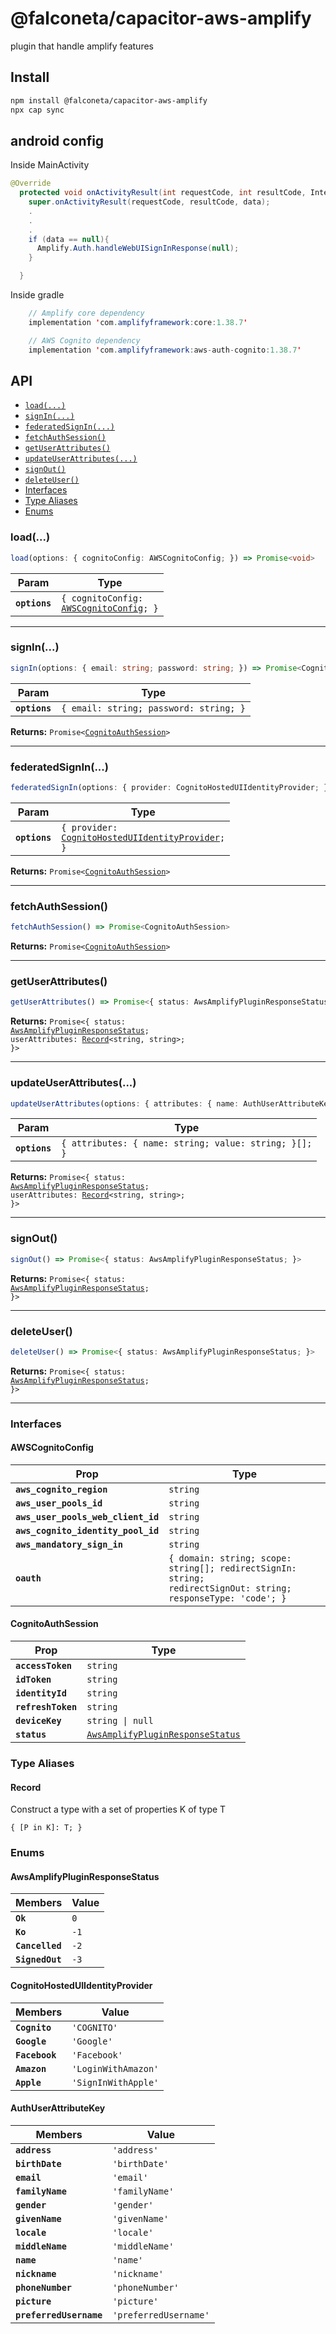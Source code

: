 # @falconeta/capacitor-aws-amplify

plugin that handle amplify features

## Install

```bash
npm install @falconeta/capacitor-aws-amplify
npx cap sync
```

## android config

Inside MainActivity

```java
@Override
  protected void onActivityResult(int requestCode, int resultCode, Intent data) {
    super.onActivityResult(requestCode, resultCode, data);
    .
    .
    .
    if (data == null){
      Amplify.Auth.handleWebUISignInResponse(null);
    }

  }
```
Inside gradle

```java
    // Amplify core dependency
    implementation 'com.amplifyframework:core:1.38.7'

    // AWS Cognito dependency
    implementation 'com.amplifyframework:aws-auth-cognito:1.38.7'
```


## API

<docgen-index>

* [`load(...)`](#load)
* [`signIn(...)`](#signin)
* [`federatedSignIn(...)`](#federatedsignin)
* [`fetchAuthSession()`](#fetchauthsession)
* [`getUserAttributes()`](#getuserattributes)
* [`updateUserAttributes(...)`](#updateuserattributes)
* [`signOut()`](#signout)
* [`deleteUser()`](#deleteuser)
* [Interfaces](#interfaces)
* [Type Aliases](#type-aliases)
* [Enums](#enums)

</docgen-index>

<docgen-api>
<!--Update the source file JSDoc comments and rerun docgen to update the docs below-->

### load(...)

```typescript
load(options: { cognitoConfig: AWSCognitoConfig; }) => Promise<void>
```

| Param         | Type                                                                              |
| ------------- | --------------------------------------------------------------------------------- |
| **`options`** | <code>{ cognitoConfig: <a href="#awscognitoconfig">AWSCognitoConfig</a>; }</code> |

--------------------


### signIn(...)

```typescript
signIn(options: { email: string; password: string; }) => Promise<CognitoAuthSession>
```

| Param         | Type                                              |
| ------------- | ------------------------------------------------- |
| **`options`** | <code>{ email: string; password: string; }</code> |

**Returns:** <code>Promise&lt;<a href="#cognitoauthsession">CognitoAuthSession</a>&gt;</code>

--------------------


### federatedSignIn(...)

```typescript
federatedSignIn(options: { provider: CognitoHostedUIIdentityProvider; }) => Promise<CognitoAuthSession>
```

| Param         | Type                                                                                                       |
| ------------- | ---------------------------------------------------------------------------------------------------------- |
| **`options`** | <code>{ provider: <a href="#cognitohosteduiidentityprovider">CognitoHostedUIIdentityProvider</a>; }</code> |

**Returns:** <code>Promise&lt;<a href="#cognitoauthsession">CognitoAuthSession</a>&gt;</code>

--------------------


### fetchAuthSession()

```typescript
fetchAuthSession() => Promise<CognitoAuthSession>
```

**Returns:** <code>Promise&lt;<a href="#cognitoauthsession">CognitoAuthSession</a>&gt;</code>

--------------------


### getUserAttributes()

```typescript
getUserAttributes() => Promise<{ status: AwsAmplifyPluginResponseStatus; userAttributes: Record<string, string>; }>
```

**Returns:** <code>Promise&lt;{ status: <a href="#awsamplifypluginresponsestatus">AwsAmplifyPluginResponseStatus</a>; userAttributes: <a href="#record">Record</a>&lt;string, string&gt;; }&gt;</code>

--------------------


### updateUserAttributes(...)

```typescript
updateUserAttributes(options: { attributes: { name: AuthUserAttributeKey | string; value: string; }[]; }) => Promise<{ status: AwsAmplifyPluginResponseStatus; userAttributes: Record<string, string>; }>
```

| Param         | Type                                                             |
| ------------- | ---------------------------------------------------------------- |
| **`options`** | <code>{ attributes: { name: string; value: string; }[]; }</code> |

**Returns:** <code>Promise&lt;{ status: <a href="#awsamplifypluginresponsestatus">AwsAmplifyPluginResponseStatus</a>; userAttributes: <a href="#record">Record</a>&lt;string, string&gt;; }&gt;</code>

--------------------


### signOut()

```typescript
signOut() => Promise<{ status: AwsAmplifyPluginResponseStatus; }>
```

**Returns:** <code>Promise&lt;{ status: <a href="#awsamplifypluginresponsestatus">AwsAmplifyPluginResponseStatus</a>; }&gt;</code>

--------------------


### deleteUser()

```typescript
deleteUser() => Promise<{ status: AwsAmplifyPluginResponseStatus; }>
```

**Returns:** <code>Promise&lt;{ status: <a href="#awsamplifypluginresponsestatus">AwsAmplifyPluginResponseStatus</a>; }&gt;</code>

--------------------


### Interfaces


#### AWSCognitoConfig

| Prop                               | Type                                                                                                                     |
| ---------------------------------- | ------------------------------------------------------------------------------------------------------------------------ |
| **`aws_cognito_region`**           | <code>string</code>                                                                                                      |
| **`aws_user_pools_id`**            | <code>string</code>                                                                                                      |
| **`aws_user_pools_web_client_id`** | <code>string</code>                                                                                                      |
| **`aws_cognito_identity_pool_id`** | <code>string</code>                                                                                                      |
| **`aws_mandatory_sign_in`**        | <code>string</code>                                                                                                      |
| **`oauth`**                        | <code>{ domain: string; scope: string[]; redirectSignIn: string; redirectSignOut: string; responseType: 'code'; }</code> |


#### CognitoAuthSession

| Prop               | Type                                                                                      |
| ------------------ | ----------------------------------------------------------------------------------------- |
| **`accessToken`**  | <code>string</code>                                                                       |
| **`idToken`**      | <code>string</code>                                                                       |
| **`identityId`**   | <code>string</code>                                                                       |
| **`refreshToken`** | <code>string</code>                                                                       |
| **`deviceKey`**    | <code>string \| null</code>                                                               |
| **`status`**       | <code><a href="#awsamplifypluginresponsestatus">AwsAmplifyPluginResponseStatus</a></code> |


### Type Aliases


#### Record

Construct a type with a set of properties K of type T

<code>{
 [P in K]: T;
 }</code>


### Enums


#### AwsAmplifyPluginResponseStatus

| Members         | Value           |
| --------------- | --------------- |
| **`Ok`**        | <code>0</code>  |
| **`Ko`**        | <code>-1</code> |
| **`Cancelled`** | <code>-2</code> |
| **`SignedOut`** | <code>-3</code> |


#### CognitoHostedUIIdentityProvider

| Members        | Value                          |
| -------------- | ------------------------------ |
| **`Cognito`**  | <code>'COGNITO'</code>         |
| **`Google`**   | <code>'Google'</code>          |
| **`Facebook`** | <code>'Facebook'</code>        |
| **`Amazon`**   | <code>'LoginWithAmazon'</code> |
| **`Apple`**    | <code>'SignInWithApple'</code> |


#### AuthUserAttributeKey

| Members                 | Value                            |
| ----------------------- | -------------------------------- |
| **`address`**           | <code>'address'</code>           |
| **`birthDate`**         | <code>'birthDate'</code>         |
| **`email`**             | <code>'email'</code>             |
| **`familyName`**        | <code>'familyName'</code>        |
| **`gender`**            | <code>'gender'</code>            |
| **`givenName`**         | <code>'givenName'</code>         |
| **`locale`**            | <code>'locale'</code>            |
| **`middleName`**        | <code>'middleName'</code>        |
| **`name`**              | <code>'name'</code>              |
| **`nickname`**          | <code>'nickname'</code>          |
| **`phoneNumber`**       | <code>'phoneNumber'</code>       |
| **`picture`**           | <code>'picture'</code>           |
| **`preferredUsername`** | <code>'preferredUsername'</code> |

</docgen-api>
